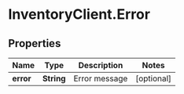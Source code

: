 # InventoryClient.Error

## Properties
Name | Type | Description | Notes
------------ | ------------- | ------------- | -------------
**error** | **String** | Error message | [optional] 


